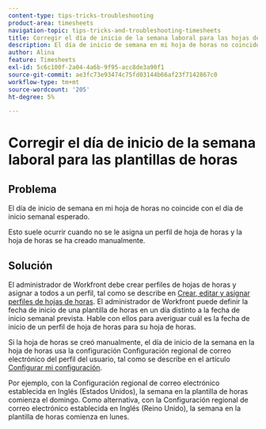 ```yaml
---
content-type: tips-tricks-troubleshooting
product-area: timesheets
navigation-topic: tips-tricks-and-troubleshooting-timesheets
title: Corregir el día de inicio de la semana laboral para las hojas de horas
description: El día de inicio de semana en mi hoja de horas no coincide con el día de inicio semanal esperado.
author: Alina
feature: Timesheets
exl-id: 5c6c100f-2a04-4a6b-9f95-acc8de3a90f1
source-git-commit: ae3fc73e93474c75fd03144b66af23f7142867c0
workflow-type: tm+mt
source-wordcount: '205'
ht-degree: 5%

---
```


# Corregir el día de inicio de la semana laboral para las plantillas de horas

<!--Audited: 5/2025-->

## Problema

El día de inicio de semana en mi hoja de horas no coincide con el día de inicio semanal esperado.

Esto suele ocurrir cuando no se le asigna un perfil de hoja de horas y la hoja de horas se ha creado manualmente.


## Solución

El administrador de Workfront debe crear perfiles de hojas de horas y asignar a todos a un perfil, tal como se describe en [Crear, editar y asignar perfiles de hojas de horas](/help/quicksilver/timesheets/create-and-manage-timesheets/create-timesheet-profiles.md). El administrador de Workfront puede definir la fecha de inicio de una plantilla de horas en un día distinto a la fecha de inicio semanal prevista. Hable con ellos para averiguar cuál es la fecha de inicio de un perfil de hoja de horas para su hoja de horas.

Si la hoja de horas se creó manualmente, el día de inicio de la semana en la hoja de horas usa la configuración Configuración regional de correo electrónico del perfil del usuario, tal como se describe en el artículo [Configurar mi configuración](/help/quicksilver/workfront-basics/manage-your-account-and-profile/configuring-your-user-profile/configure-my-settings.md).

Por ejemplo, con la Configuración regional de correo electrónico establecida en Inglés (Estados Unidos), la semana en la plantilla de horas comienza el domingo. Como alternativa, con la Configuración regional de correo electrónico establecida en Inglés (Reino Unido), la semana en la plantilla de horas comienza en lunes.


<!--This is the old content for this article but I found this was not working this way at all, so I changed it to what it is today: 

## Problem

The start day of the week on my timesheet does not match the start day of the week that is configured on my timesheet profile (as described in [Create, edit, and assign timesheet profiles](../../timesheets/create-and-manage-timesheets/create-timesheet-profiles.md).).

## Solution

The start day of the week of a timesheet in Adobe Workfront uses the language and locale settings in your browser to determine the day of the week. Because of this, you need to update the language and locale settings for your browser. 

For example, with the browser language set to English and the locale set to United States, the week starts on Sunday. Alternatively, the browser language set to English and the locale set to United Kingdom, the start day is Monday.

This setting also affects the start day of the week in the pop-up calendars across the system.

The locale change does not affect the start day of the week on the Resource Grid (or resource grid view). The week always starts on Sunday.

Following are the directions for changing language and locale settings for various browsers that are supported with Workfront.

* **Chrome:** Copy and paste the following link into your Chrome browser: `chrome://settings/languages` then go to Languages.
* **Firefox:**Copy and paste the following link into your Firefox browser: `about:preferences#content` then go to Languages.
* **IE 11:** Tools -> Internet Options -> General -> Languages
* **Safari:** Unfortunately, Safari does not allow changing web browsing languages without also changing your entire operating system language. It is probably easier to simply install another browser like Chrome or Firefox.

-->


